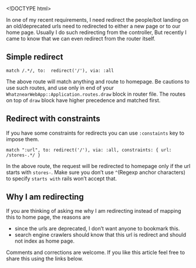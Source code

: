 &lt;!DOCTYPE html&gt;

In one of my recent requirements, I need redirect the people/bot landing on an old/deprecated urls need to redirected to either a new page or to our home page. Usually I do such redirecting from the controller, But recently I came to know that we can even redirect from the router itself.

Simple redirect
---------------

    match /.*/, to:  redirect('/'), via: :all

The above route will match anything and route to homepage. Be cautions to use such routes, and use only in end of your `WhatznearWebApp::Application.routes.draw` block in router file. The routes on top of `draw` block have higher precedence and matched first.

Redirect with constraints
-------------------------

If you have some constraints for redirects you can use `:constaints` key to impose them.

    match ":url", to: redirect('/'), via: :all, constraints: { url: /stores-.*/ }

In the above route, the request will be redirected to homepage only if the url starts with `stores-`. Make sure you don’t use `^`(Regexp anchor characters) to specify `starts with` rails won’t accept that.

Why I am redirecting
--------------------

If you are thinking of asking me why I am redirecting instead of mapping this to home page, the reasons are

-   since the urls are deprecated, I don’t want anyone to bookmark this.
-   search engine crawlers should know that this url is redirect and should not index as home page.

Comments and corrections are welcome. If you like this article feel free to share this using the links below.
